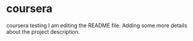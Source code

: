 # coursera
coursera testing
I am editing the README file. Adding some more details about the project description.
